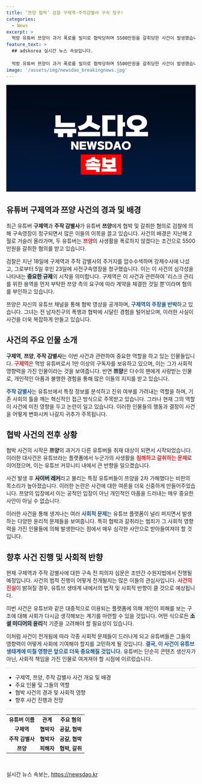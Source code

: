 ```yaml
---
title: ‘쯔양 협박’ 검찰 구제역·주작감별사 구속 청구!
categories:
  - News
excerpt: >
  먹방 유튜버 쯔양이 과거 폭로를 빌미로 협박당하며 5500만원을 갈취당한 사건이 발생했습니다. 검찰은 구제역 등 3명에 대한 구속영장을 청구하고, 쯔양은 반박 증거를 공개해 법적 대응에 나섰습니다!
feature_text: >
  ## adskorea 실시간 뉴스 속보입니다.

  먹방 유튜버 쯔양이 과거 폭로를 빌미로 협박당하며 5500만원을 갈취당한 사건이 발생했습니다. 검찰은 구제역 등 3명에 대한 구속영장을 청구하고, 쯔양은 반박 증거를 공개해 법적 대응에 나섰습니다!
image: '/assets/img/newsdao_breakingnews.jpg'
---
```


<p><img src="/assets/img/newsdao_breakingnews.jpg" alt="adskorea 속보" /></p>

<h2 data-ke-size="size26">유튜버 구제역과 쯔양 사건의 경과 및 배경</h2>

<p data-ke-size="size16">최근 유튜버 <b>구제역</b>과 <b>주작 감별사</b>가 유튜버 <b>쯔양</b>에게 협박 및 갈취한 혐의로 검찰에 의해 구속영장이 청구되면서 많은 이들의 이목을 끌고 있습니다. 사건의 배경은 지난해 2월로 거슬러 올라가며, 두 유튜버는 <b><span style="color: #ee2323;">쯔양</span></b>의 사생활을 폭로하지 않겠다는 조건으로 5500만원을 갈취한 혐의를 받고 있습니다.</p>

<p data-ke-size="size16">검찰은 지난 18일에 구제역과 주작 감별사의 주거지를 압수수색하며 강제수사에 나섰고, 그로부터 5일 후인 23일에 사전구속영장을 청구했습니다. 이는 이 사건의 심각성을 나타내는 <b><span style="background-color: #21538527;">중요한 규제</span></b>의 시작을 의미합니다. 구제역은 이 사건과 관련하여 '리스크 관리를 위한 용역을 먼저 부탁한 쯔양 측의 요구에 따라 계약을 체결한 것일 뿐'이라며 혐의를 부인하고 있습니다.</p>

<p data-ke-size="size16">쯔양은 자신의 유튜브 채널을 통해 협박 영상을 공개하며, <b><span style="color: #1a5490;">구제역의 주장을 반박</span></b>하고 있습니다. 그녀는 전 남자친구의 폭행과 협박에 시달린 경험을 털어놨으며, 이러한 사실이 사건을 더욱 복잡하게 만들고 있습니다.</p>

<h2 data-ke-size="size26">사건의 주요 인물 소개</h2>

<p data-ke-size="size16"><b>구제역</b>, <b>쯔양</b>, <b>주작 감별사</b>는 이번 사건과 관련하여 중요한 역할을 하고 있는 인물들입니다. <b><span style="color: #ee2323;">구제역</span></b>은 먹방 유튜버로서 1만 이상의 구독자를 보유하고 있으며, 이는 그가 사회적 영향력을 가진 인물이라는 것을 보여줍니다. 반면 <b><span style="background-color: #21538527;">쯔양</span></b>은 다수의 팬에게 사랑받는 인물로, 개인적인 아픔과 불행한 경험을 통해 많은 이들의 지지를 받고 있습니다.</p>

<p data-ke-size="size16"><b><span style="color: #1a5490;">주작 감별사</span></b>는 유튜브에서 특정 정보를 분석하고 진위 여부를 가려내는 역할을 하며, 기존 사회의 틀을 깨는 혁신적인 접근 방식으로 주목받고 있습니다. 그러나 현재 그의 역할이 사건에 미친 영향을 두고 논란이 일고 있습니다. 이러한 인물들의 행동과 결정이 사건을 어떻게 변화시켜 나갈지 귀추가 주목됩니다.</p>

<h2 data-ke-size="size26">협박 사건의 전후 상황</h2>

<p data-ke-size="size16">협박 사건의 시작은 <b>쯔양</b>의 과거가 다른 유튜버들 취재 대상이 되면서 시작되었습니다. 이러한 대사건은 유튜브라는 플랫폼에서 누군가의 사생활을 <b><span style="color: #ee2323;">침해하고 갈취하는 문제</span></b>로 이어졌으며, 이는 유튜브 커뮤니티 내에서 큰 반향을 일으켰습니다.</p>

<p data-ke-size="size16">사건 발생 후 <b><span style="background-color: #21538527;">사이버 레커</span></b>라고 불리는 특정 유튜버들이 쯔양을 2차 가해했다는 비판의 목소리가 높아졌습니다. 이러한 논란은 사건에 대한 여론을 더욱 신중하게 만들어주었습니다. 쯔양의 입장에서 이는 공적인 입장이 아닌 개인적인 아픔을 드러내는 매우 중요한 사안이 아닐 수 없습니다.</p>

<p data-ke-size="size16">이러한 사건을 통해 생겨나는 여러 <b><span style="color: #1a5490;">사회적 문제</span></b>는 유튜브 플랫폼이 널리 퍼지면서 발생하는 다양한 윤리적 문제들을 보여줍니다. 특히 협박과 갈취라는 범죄가 그 사회적 영향력을 가진 인물들에 의해 발생한다는 점에서 매우 심각한 사안으로 받아들여져야 할 것입니다.</p>

<h2 data-ke-size="size26">향후 사건 진행 및 사회적 반향</h2>

<p data-ke-size="size16">현재 구제역과 주작 감별사에 대한 구속 전 피의자 심문은 조만간 수원지법에서 진행될 예정입니다. 사건의 법적 진행이 어떻게 전개될지는 많은 이들의 관심사입니다. <b><span style="color: #ee2323;">사건의 진실</span></b>이 밝혀질 경우, 유튜브 생태계 내에서의 법적 및 사회적 반향이 클 것으로 예상됩니다.</p>

<p data-ke-size="size16">이번 사건은 유튜브와 같은 대중적으로 이용되는 플랫폼에 의해 개인이 피해를 보는 구조에 대해 사회가 다시금 생각해보는 계기를 마련할 수 있을 것입니다. 어떤 식으로든 <b><span style="background-color: #21538527;">소셜 미디어의 윤리</span></b>적 기준을 고려해야 할 필요성이 있습니다.</p>

<p data-ke-size="size16">이처럼 사건이 전개됨에 따라 각종 사회적 문제들이 드러나게 되고 유튜버들은 그들의 영향력이 어떻게 사회에 기여해야 할지를 고민하게 될 것입니다. <b><span style="color: #1a5490;">결국, 이 사건이 유튜브 생태계에 미칠 영향은 앞으로 더욱 중요해질 것입니다.</span></b> 유튜버는 단순히 콘텐츠 생산자가 아닌, 사회적 책임을 가진 인물로 여겨져야 할 시점에 이르렀습니다.</p>

<hr style="height: 1px; border: 0; background-color: #ddd;"/>

<ul>
    <li>구제역, 쯔양, 주작 감별사 사건 개요 및 배경</li>
    <li>주요 인물 및 그들의 역할</li>
    <li>협박 사건의 경과 및 사회적 영향</li>
    <li>향후 사건 진행과 전망</li>
</ul>

<hr style="height: 1px; border: 0; background-color: #ddd;"/> 

<table style="border-collapse: collapse; width: 100%;">
    <tr>
        <td style="text-align: center; height: 17px;"><b>유튜버 이름</b></td>
        <td style="text-align: center; height: 17px;"><b>관계</b></td>
        <td style="text-align: center; height: 17px;"><b>주요 혐의</b></td>
    </tr>
    <tr>
        <td style="text-align: center; height: 17px;"><b>구제역</b></td>
        <td style="text-align: center; height: 17px;"><b>협박자</b></td>
        <td style="text-align: center; height: 17px;"><b>공갈, 협박</b></td>
    </tr>
    <tr>
        <td style="text-align: center; height: 17px;"><b>주작 감별사</b></td>
        <td style="text-align: center; height: 17px;"><b>협박자</b></td>
        <td style="text-align: center; height: 17px;"><b>공갈, 협박</b></td>
    </tr>
    <tr>
        <td style="text-align: center; height: 17px;"><b>쯔양</b></td>
        <td style="text-align: center; height: 17px;"><b>피해자</b></td>
        <td style="text-align: center; height: 17px;"><b>협박, 갈취</b></td>
    </tr>
</table>

<p data-ke-size="size16">&nbsp;</p>
실시간 뉴스 속보는, <a href="https://newsdao.kr" rel="dofollow">https://newsdao.kr</a>


